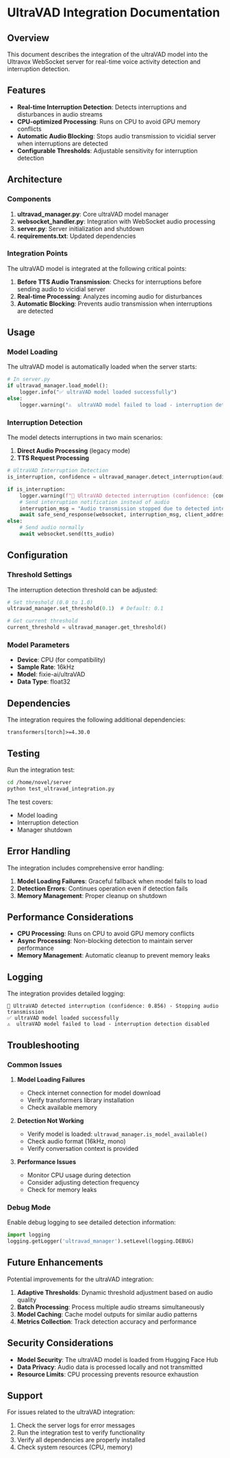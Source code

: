 # UltraVAD Integration Documentation

## Overview

This document describes the integration of the ultraVAD model into the Ultravox WebSocket server for real-time voice activity detection and interruption detection.

## Features

- **Real-time Interruption Detection**: Detects interruptions and disturbances in audio streams
- **CPU-optimized Processing**: Runs on CPU to avoid GPU memory conflicts
- **Automatic Audio Blocking**: Stops audio transmission to vicidial server when interruptions are detected
- **Configurable Thresholds**: Adjustable sensitivity for interruption detection

## Architecture

### Components

1. **ultravad_manager.py**: Core ultraVAD model manager
2. **websocket_handler.py**: Integration with WebSocket audio processing
3. **server.py**: Server initialization and shutdown
4. **requirements.txt**: Updated dependencies

### Integration Points

The ultraVAD model is integrated at the following critical points:

1. **Before TTS Audio Transmission**: Checks for interruptions before sending audio to vicidial server
2. **Real-time Processing**: Analyzes incoming audio for disturbances
3. **Automatic Blocking**: Prevents audio transmission when interruptions are detected

## Usage

### Model Loading

The ultraVAD model is automatically loaded when the server starts:

```python
# In server.py
if ultravad_manager.load_model():
    logger.info("✅ ultraVAD model loaded successfully")
else:
    logger.warning("⚠️  ultraVAD model failed to load - interruption detection disabled")
```

### Interruption Detection

The model detects interruptions in two main scenarios:

1. **Direct Audio Processing** (legacy mode)
2. **TTS Request Processing**

```python
# UltraVAD Interruption Detection
is_interruption, confidence = ultravad_manager.detect_interruption(audio_bytes, combined_turns)

if is_interruption:
    logger.warning(f"🚨 UltraVAD detected interruption (confidence: {confidence:.3f})")
    # Send interruption notification instead of audio
    interruption_msg = "Audio transmission stopped due to detected interruption"
    await safe_send_response(websocket, interruption_msg, client_address)
else:
    # Send audio normally
    await websocket.send(tts_audio)
```

## Configuration

### Threshold Settings

The interruption detection threshold can be adjusted:

```python
# Set threshold (0.0 to 1.0)
ultravad_manager.set_threshold(0.1)  # Default: 0.1

# Get current threshold
current_threshold = ultravad_manager.get_threshold()
```

### Model Parameters

- **Device**: CPU (for compatibility)
- **Sample Rate**: 16kHz
- **Model**: fixie-ai/ultraVAD
- **Data Type**: float32

## Dependencies

The integration requires the following additional dependencies:

```
transformers[torch]>=4.30.0
```

## Testing

Run the integration test:

```bash
cd /home/novel/server
python test_ultravad_integration.py
```

The test covers:
- Model loading
- Interruption detection
- Manager shutdown

## Error Handling

The integration includes comprehensive error handling:

1. **Model Loading Failures**: Graceful fallback when model fails to load
2. **Detection Errors**: Continues operation even if detection fails
3. **Memory Management**: Proper cleanup on shutdown

## Performance Considerations

- **CPU Processing**: Runs on CPU to avoid GPU memory conflicts
- **Async Processing**: Non-blocking detection to maintain server performance
- **Memory Management**: Automatic cleanup to prevent memory leaks

## Logging

The integration provides detailed logging:

```
🚨 UltraVAD detected interruption (confidence: 0.856) - Stopping audio transmission
✅ ultraVAD model loaded successfully
⚠️  ultraVAD model failed to load - interruption detection disabled
```

## Troubleshooting

### Common Issues

1. **Model Loading Failures**
   - Check internet connection for model download
   - Verify transformers library installation
   - Check available memory

2. **Detection Not Working**
   - Verify model is loaded: `ultravad_manager.is_model_available()`
   - Check audio format (16kHz, mono)
   - Verify conversation context is provided

3. **Performance Issues**
   - Monitor CPU usage during detection
   - Consider adjusting detection frequency
   - Check for memory leaks

### Debug Mode

Enable debug logging to see detailed detection information:

```python
import logging
logging.getLogger('ultravad_manager').setLevel(logging.DEBUG)
```

## Future Enhancements

Potential improvements for the ultraVAD integration:

1. **Adaptive Thresholds**: Dynamic threshold adjustment based on audio quality
2. **Batch Processing**: Process multiple audio streams simultaneously
3. **Model Caching**: Cache model outputs for similar audio patterns
4. **Metrics Collection**: Track detection accuracy and performance

## Security Considerations

- **Model Security**: The ultraVAD model is loaded from Hugging Face Hub
- **Data Privacy**: Audio data is processed locally and not transmitted
- **Resource Limits**: CPU processing prevents resource exhaustion

## Support

For issues related to the ultraVAD integration:

1. Check the server logs for error messages
2. Run the integration test to verify functionality
3. Verify all dependencies are properly installed
4. Check system resources (CPU, memory)

